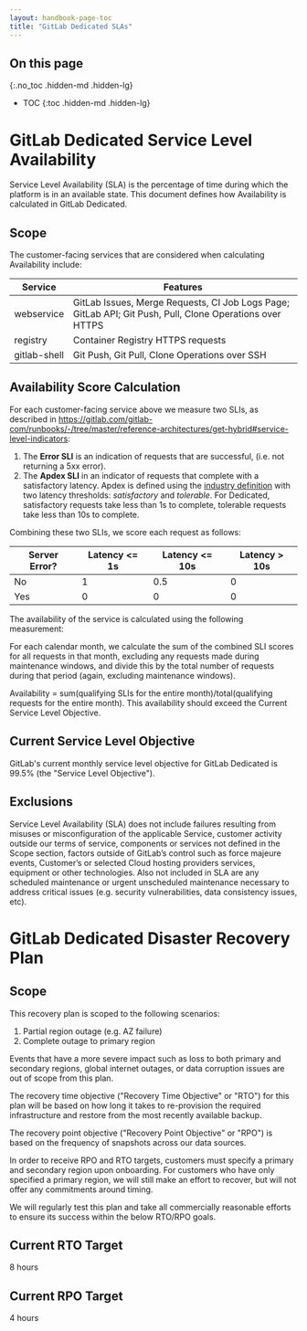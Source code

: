```yaml
---
layout: handbook-page-toc
title: "GitLab Dedicated SLAs"
---
```


## On this page
{:.no_toc .hidden-md .hidden-lg}

- TOC
{:toc .hidden-md .hidden-lg}

# GitLab Dedicated Service Level Availability
Service Level Availability (SLA) is the percentage of time during which the platform is in an available state. This document defines how Availability is calculated in GitLab Dedicated.

## Scope
The customer-facing services that are considered when calculating Availability include:

| Service | Features |
| ------ | ------ |
| webservice | GitLab Issues, Merge Requests, CI Job Logs Page; GitLab API; Git Push, Pull, Clone Operations over HTTPS |
| registry | Container Registry HTTPS requests |
| gitlab-shell | Git Push, Git Pull, Clone Operations over SSH|

## Availability Score Calculation
For each customer-facing service above we measure two SLIs, as described in https://gitlab.com/gitlab-com/runbooks/-/tree/master/reference-architectures/get-hybrid#service-level-indicators:
1. The **Error SLI** is an indication of requests that are successful, (i.e. not returning a 5xx error).
1. The **Apdex SLI** in an indicator of requests that complete with a satisfactory latency. Apdex is defined using the [industry definition](https://en.wikipedia.org/wiki/Apdex) with two latency thresholds: _satisfactory_ and _tolerable_. For Dedicated, satisfactory requests take less than 1s to complete, tolerable requests take less than 10s to complete.

Combining these two SLIs, we score each request as follows:

| Server Error? | Latency <= 1s | Latency <= 10s | Latency > 10s | 
| --- | --- | ------ | ------ |
| No | 1 | 0.5 | 0 |
| Yes | 0 | 0 | 0 |

The availability of the service is calculated using the following measurement:

For each calendar month, we calculate the sum of the combined SLI scores for all requests in that month, excluding any requests made during maintenance windows, and divide this by the total number of requests during that period (again, excluding maintenance windows).

Availability = sum(qualifying SLIs for the entire month)/total(qualifying requests for the entire month). This availability should exceed the Current Service Level Objective.

## Current Service Level Objective
GitLab's current monthly service level objective for GitLab Dedicated is 99.5% (the "Service Level Objective").

## Exclusions
Service Level Availability (SLA) does not include failures resulting from misuses or misconfiguration of the applicable Service, customer activity outside our terms of service, components or services not defined in the Scope section, factors outside of GitLab’s control such as force majeure events, Customer’s or selected Cloud hosting providers services, equipment or other technologies. Also not included in SLA are any scheduled maintenance or urgent unscheduled maintenance necessary to address critical issues (e.g. security vulnerabilities, data consistency issues, etc).

# GitLab Dedicated Disaster Recovery Plan

## Scope
This recovery plan is scoped to the following scenarios:
1. Partial region outage (e.g. AZ failure)
1. Complete outage to primary region

Events that have a more severe impact such as loss to both primary and secondary regions, global internet outages, or data corruption issues are out of scope from this plan.

The recovery time objective ("Recovery Time Objective" or "RTO") for this plan will be based on how long it takes to re-provision the required infrastructure and restore from the most recently available backup. 

The recovery point objective ("Recovery Point Objective" or "RPO") is based on the frequency of snapshots across our data sources.

In order to receive RPO and RTO targets, customers must specify a primary and secondary region upon onboarding. For customers who have only specified a primary region, we will still make an effort to recover, but will not offer any commitments around timing.

We will regularly test this plan and take all commercially reasonable efforts to ensure its success within the below RTO/RPO goals.

## Current RTO Target
8 hours

## Current RPO Target
4 hours
